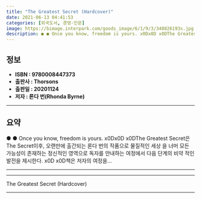 ```yaml
---
title: "The Greatest Secret (Hardcover)"
date: 2021-06-13 04:41:53
categories: [외국도서, 경영-인문]
image: https://bimage.interpark.com/goods_image/6/1/9/3/340826193s.jpg
description: ● ● Once you know, freedom is yours. x0Dx0D x0DThe Greatest Secret은 The Secret이후, 오랜만에 출간되는 론다 번의 작품으로 물질적인 세상 을 너머 모든 가능성이 존재하는 정신적인 영역으로 독자를 안내하는 여정에서 다음 단계
---
```


## **정보**

- **ISBN : 9780008447373**
- **출판사 : Thorsons**
- **출판일 : 20201124**
- **저자 : 론다 번(Rhonda Byrne)**

------



## **요약**

●  ●  Once you know, freedom is yours. x0Dx0D x0DThe Greatest Secret은 The Secret이후, 오랜만에 출간되는 론다 번의 작품으로 물질적인 세상 을 너머 모든 가능성이 존재하는 정신적인 영역으로 독자를 안내하는 여정에서 다음 단계의 비약 적인 발전을 제시한다. x0D x0D책은 저자의 여정을... 

------



------


The Greatest Secret (Hardcover) 

------


